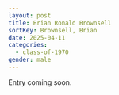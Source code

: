 ```yaml
---
layout: post
title: Brian Ronald Brownsell
sortKey: Brownsell, Brian
date: 2025-04-11
categories:
  - class-of-1970
gender: male
---
```

E﻿ntry coming soon.